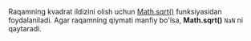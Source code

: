 Raqamning kvadrat ildizini olish uchun [Math.sqrt()](https://www.w3resource.com/javascript/object-property-method/math-sqrt.php) funksiyasidan foydalaniladi. Agar raqamning qiymati manfiy bo'lsa, **Math.sqrt()** `NaN` ni qaytaradi.